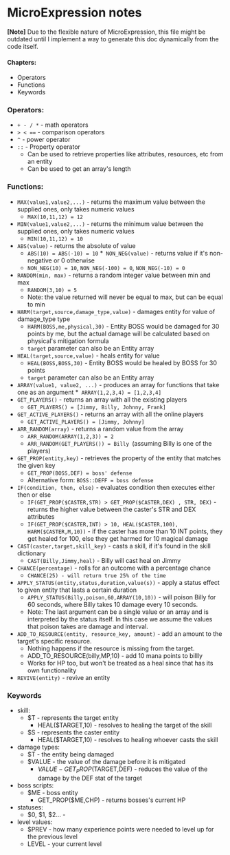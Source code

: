 # MicroExpression notes

__[Note]__ Due to the flexible nature of MicroExpression, this file might be outdated until I implement a way to generate this doc dynamically from the code itself.

#### Chapters:
* Operators
* Functions
* Keywords

### Operators: 
* `+ - / *` - math operators
* `> < ==` - comparison operators
* `^` - power operator
* `::` - Property operator
	* Can be used to retrieve properties like attributes, resources, etc from an entity
	* Can be used to get an array's length

    
### Functions:
* `MAX(value1,value2,...)`  - returns the maximum value between the supplied ones, only takes numeric values
    * `MAX(10,11,12) = 12`
* `MIN(value1,value2,...)`  - returns the minimum value between the supplied ones, only takes numeric values
    * `MIN(10,11,12) = 10`
* `ABS(value)` - returns the absolute of value
    * `ABS(10) = ABS(-10) = 10`
*` NON_NEG(value)` - returns value if it's non-negative or 0 otherwise 
    * `NON_NEG(10) = 10`, `NON_NEG(-100) = 0`, `NON_NEG(-10) = 0`
* `RANDOM(min, max)` - returns a random integer value between min and max
    * `RANDOM(3,10) = 5`
    * Note: the value returned will never be equal to max, but can be equal to min
* `HARM(target,source,damage_type,value)` - damages entity for value of damage_type type
    * `HARM(BOSS,me,physical,30)` - Entity BOSS would be damaged for 30 points by me, but the actual damage will be calculated based on physical's mitigation formula 
    * `target` parameter can also be an Entity array
* `HEAL(target,source,value)` - heals entity for value
    * `HEAL(BOSS,BOSS,30)` - Entity BOSS would be healed by BOSS for 30 points     
    * `target` parameter can also be an Entity array
* `ARRAY(value1, value2, ...)` - produces an array for functions that take one as an argument
    *` ARRAY(1,2,3,4) = [1,2,3,4]`
* `GET_PLAYERS()` - returns an array with all the existing players
    * `GET_PLAYERS() = [Jimmy, Billy, Johnny, Frank]`
* `GET_ACTIVE_PLAYERS()` - returns an array with all the online players
    * `GET_ACTIVE_PLAYERS() = [Jimmy, Johnny]`
* `ARR_RANDOM(array)` - returns a random value from the array
    * `ARR_RANDOM(ARRAY(1,2,3)) = 2`
    * `ARR_RANDOM(GET_PLAYERS()) = Billy `(assuming Billy is one of the players)
* `GET_PROP(entity,key)` - retrieves the property of the entity that matches the given key
    * `GET_PROP(BOSS,DEF) = boss' defense`
    * Alternative form: `BOSS::DEFF = boss defense` 
* `IF(condition, then, else)` - evaluates condition then executes either then or else
    * `IF(GET_PROP($CASTER,STR) > GET_PROP($CASTER,DEX) , STR, DEX)` - returns the higher value between the caster's STR and DEX attributes
    * `IF(GET_PROP($CASTER,INT) > 10, HEAL($CASTER,100), HARM($CASTER,M,10))` - if the caster has more than 10 INT points, they get healed for 100, else they get harmed for 10 magical damage
* `CAST(caster,target,skill_key)` - casts a skill, if it's found in the skill dictionary
    * `CAST(Billy,Jimmy,heal)` - Billy will cast heal on Jimmy
* `CHANCE(percentage)` - rolls for an outcome with a percentage chance
    * `CHANCE(25) - will return true 25% of the time`
* `APPLY_STATUS(entity,status,duration,value(s))` - apply a status effect to given entity that lasts a certain duration
    * `APPLY_STATUS(Billy,poison,60,ARRAY(10,10))` - will poison Billy for 60 seconds, where Billy takes 10 damage every 10 seconds.
    * Note: The last argument can be a single value or an array and is interpreted by the status itself. In this case we assume the values that poison takes are damage and interval.
* `ADD_TO_RESOURCE(entity, resource_key, amount)` - add an amount to the target's specific resource.
	* Nothing happens if the resource is missing from the target.
	* ADD_TO_RESOURCE(billy,MP,10) - add 10 mana points to billly
	* Works for HP too, but won't be treated as a heal since that has its own functionality
* `REVIVE(entity)` - revive an entity

### Keywords
* skill:
    * $T - represents the target entity
        * HEAL($TARGET,10) - resolves to healing the target of the skill
    * $S - represents the caster entity
        * HEAL($TARGET,10) - resolves to healing whoever casts the skill
* damage types:
    * $T - the entity being damaged
    * $VALUE - the value of the damage before it is mitigated
        * $VALUE-GET_PROP($TARGET,DEF) - reduces the value of the damage by the DEF stat of the target
* boss scripts:
    * $ME - boss entity
        * GET_PROP($ME,CHP) - returns bosses's current HP
* statuses:
    * $0, $1, $2... - 
* level values:
    * $PREV - how many experience points were needed to level up for the previous level
    * LEVEL - your current level
    
